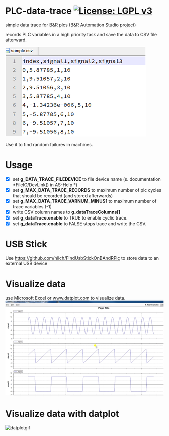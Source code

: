 # PLC-data-trace [![License: LGPL v3](https://img.shields.io/badge/License-LGPL%20v3-blue.svg)](https://www.gnu.org/licenses/lgpl-3.0)
simple data trace for B&amp;R plcs
(B&R Automation Studio project)

records PLC variables in a high priority task and 
save the data to CSV file afterward.

![csvsample](https://github.com/hilch/PLC-data-trace/blob/master/doc/ScreenshotSampleData.PNG)

Use it to find random failures in machines.

# Usage
- [x] set **g_DATA_TRACE_FILEDEVICE** to file device name (s. documentation *FileIO/DevLink() in AS-Help *)
- [x] set **g_MAX_DATA_TRACE_RECORDS** to maximum number of plc cycles that should be recorded (and stored afterwards)
- [x] set **g_MAX_DATA_TRACE_VARNUM_MINUS1** to maximum number of trace variables (-1)
- [x] write CSV column names to **g_dataTraceColumns[]** 
- [x] set **g_dataTrace.enable** to TRUE to enable cyclic trace.
- [x] set **g_dataTrace.enable** to FALSE stops trace and write the CSV.

# USB Stick

Use https://github.com/hilch/FindUsbStickOnBAndRPlc to store data to an external USB device

# Visualize data
use Microsoft Excel or www.datplot.com to visualize data.
![datplot](https://github.com/hilch/PLC-data-trace/blob/master/doc/datplot.PNG)

# Visualize data with datplot

![datplotgif](https://github.com/hilch/PLC-data-trace/blob/master/doc/view_in_datplot.gif)
